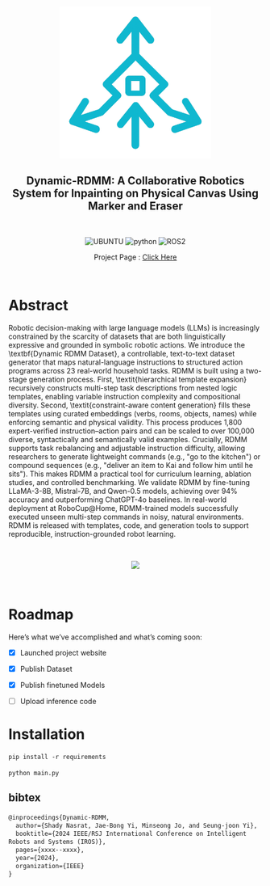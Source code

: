 <div align="center">

<img width="300px" alt="Graphiti-ts-small" src="https://github.com/shadynasrat/Dynamic-RDMM/blob/main/docs/Dynamic-RDMM_files/static/Dynamic-RDMM_logo.png">

## Dynamic-RDMM: A Collaborative Robotics System for Inpainting on Physical Canvas Using Marker and Eraser

<br />

![UBUNTU](https://img.shields.io/badge/UBUNTU-20.04-orange?style=plastic&logo=ubuntu)
![python](https://img.shields.io/badge/python-3.9-blue?style=plastic&logo=python)
![ROS2](https://img.shields.io/badge/ROS-Noetic-white?style=plastic&logo=ros)

Project Page : [Click Here](https://shadynasrat.github.io/Dynamic-RDMM/)

<br />

</div>

# Abstract
Robotic decision-making with large language models (LLMs) is increasingly constrained by the scarcity of datasets that are both linguistically expressive and grounded in symbolic robotic actions. We introduce the \textbf{Dynamic RDMM Dataset}, a controllable, text-to-text dataset generator that maps natural-language instructions to structured action programs across 23 real-world household tasks. RDMM is built using a two-stage generation process. First, \textit{hierarchical template expansion} recursively constructs multi-step task descriptions from nested logic templates, enabling variable instruction complexity and compositional diversity. Second, \textit{constraint-aware content generation} fills these templates using curated embeddings (verbs, rooms, objects, names) while enforcing semantic and physical validity. This process produces 1,800 expert-verified instruction–action pairs and can be scaled to over 100,000 diverse, syntactically and semantically valid examples. Crucially, RDMM supports task rebalancing and adjustable instruction difficulty, allowing researchers to generate lightweight commands (e.g., "go to the kitchen") or compound sequences (e.g., "deliver an item to Kai and follow him until he sits"). This makes RDMM a practical tool for curriculum learning, ablation studies, and controlled benchmarking. We validate RDMM by fine-tuning LLaMA-3-8B, Mistral-7B, and Qwen-0.5 models, achieving over 94\% accuracy and outperforming ChatGPT-4o baselines. In real-world deployment at RoboCup@Home, RDMM-trained models successfully executed unseen multi-step commands in noisy, natural environments. RDMM is released with templates, code, and generation tools to support reproducible, instruction-grounded robot learning.


<br />

<p align="center">
    <img src="/docs/Dynamic-RDMM_files/intro.jpeg" width="700px">   
</p>

<br />



# Roadmap

Here’s what we’ve accomplished and what’s coming soon:

- [x] Launched project website
- [x] Publish Dataset
- [x] Publish finetuned Models
- [ ] Upload inference code



# Installation
```
pip install -r requirements

python main.py
```





## bibtex
```
@inproceedings{Dynamic-RDMM,
  author={Shady Nasrat, Jae-Bong Yi, Minseong Jo, and Seung-joon Yi},
  booktitle={2024 IEEE/RSJ International Conference on Intelligent Robots and Systems (IROS)},
  pages={xxxx--xxxx},
  year={2024},
  organization={IEEE}
}
```
